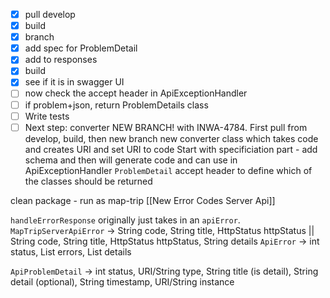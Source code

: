 - [x] pull develop
- [x] build
- [x] branch
- [x] add spec for ProblemDetail
- [x] add to responses
- [x] build
- [x] see if it is in swagger UI
- [ ] now check the accept header in ApiExceptionHandler 
- [ ] if problem+json, return ProblemDetails class
- [ ] Write tests
- [ ] Next step: converter 
NEW BRANCH! with INWA-4784. First pull from develop, build, then new branch 
new converter class which takes code and creates URI and set URI to code 
Start with specificiation part - add schema and then will generate code and can use in ApiExceptionHandler `ProblemDetail` 
accept header to define which of the classes should be returned

clean package - run as map-trip
[[New Error Codes Server Api]]

`handleErrorResponse` originally just takes in an `apiError`. 
`MapTripServerApiError` -> String code, String title, HttpStatus httpStatus || String code, String title, HttpStatus httpStatus, String details
`ApiError` -> int status, List<String> errors, List<ApiErrorDetail> details



`ApiProblemDetail` -> int status, URI/String type, String title (is detail), String detail (optional), String timestamp, URI/String instance 
